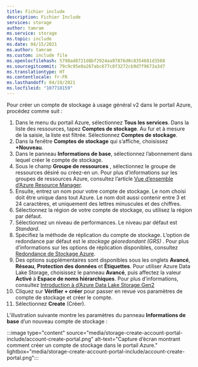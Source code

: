 ```yaml
---
title: Fichier include
description: Fichier Include
services: storage
author: tamram
ms.service: storage
ms.topic: include
ms.date: 04/15/2021
ms.author: tamram
ms.custom: include file
ms.openlocfilehash: 5798ad8721d8bf2924aa97876d0c8354681d3568
ms.sourcegitcommit: 79c9c95e8a267abc677c8f3272cb9d7f9673a3d7
ms.translationtype: HT
ms.contentlocale: fr-FR
ms.lasthandoff: 04/19/2021
ms.locfileid: "107718159"
---
```

Pour créer un compte de stockage à usage général v2 dans le portail Azure, procédez comme suit :

1. Dans le menu du portail Azure, sélectionnez **Tous les services**. Dans la liste des ressources, tapez **Comptes de stockage**. Au fur et à mesure de la saisie, la liste est filtrée. Sélectionnez **Comptes de stockage**.
1. Dans la fenêtre **Comptes de stockage** qui s’affiche, choisissez **+Nouveau**.
1. Dans le panneau **Informations de base**, sélectionnez l’abonnement dans lequel créer le compte de stockage.
1. Sous le champ **Groupe de ressources** , sélectionnez le groupe de ressources désiré ou créez-en un.  Pour plus d’informations sur les groupes de ressources Azure, consultez l’article [Vue d’ensemble d’Azure Resource Manager](../articles/azure-resource-manager/management/overview.md).
1. Ensuite, entrez un nom pour votre compte de stockage. Le nom choisi doit être unique dans tout Azure. Le nom doit aussi contenir entre 3 et 24 caractères, et uniquement des lettres minuscules et des chiffres.
1. Sélectionnez la région de votre compte de stockage, ou utilisez la région par défaut.
1. Sélectionnez un niveau de performances. Le niveau par défaut est *Standard*.
1. Spécifiez la méthode de réplication du compte de stockage. L’option de redondance par défaut est le *stockage géoredondant (GRS)* . Pour plus d’informations sur les options de réplication disponibles, consultez [Redondance de Stockage Azure](../articles/storage/common/storage-redundancy.md).
1. Des options supplémentaires sont disponibles sous les onglets **Avancé**, **Réseau**, **Protection des données** et **Étiquettes**. Pour utiliser Azure Data Lake Storage, choisissez le panneau **Avancé**, puis affectez la valeur **Activé** à **Espace de noms hiérarchiques**. Pour plus d’informations, consultez [Introduction à d’Azure Data Lake Storage Gen2](../articles/storage/blobs/data-lake-storage-introduction.md)
1. Cliquez sur **Vérifier + créer** pour passer en revue vos paramètres de compte de stockage et créer le compte.
1. Sélectionnez **Create** (Créer).

L’illustration suivante montre les paramètres du panneau **Informations de base** d’un nouveau compte de stockage :

:::image type="content" source="media/storage-create-account-portal-include/account-create-portal.png" alt-text="Capture d’écran montrant comment créer un compte de stockage dans le portail Azure." lightbox="media/storage-create-account-portal-include/account-create-portal.png":::
